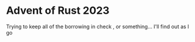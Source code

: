 # Advent of Rust 2023

Trying to keep all of the borrowing in check , or something... I'll find out as I go
